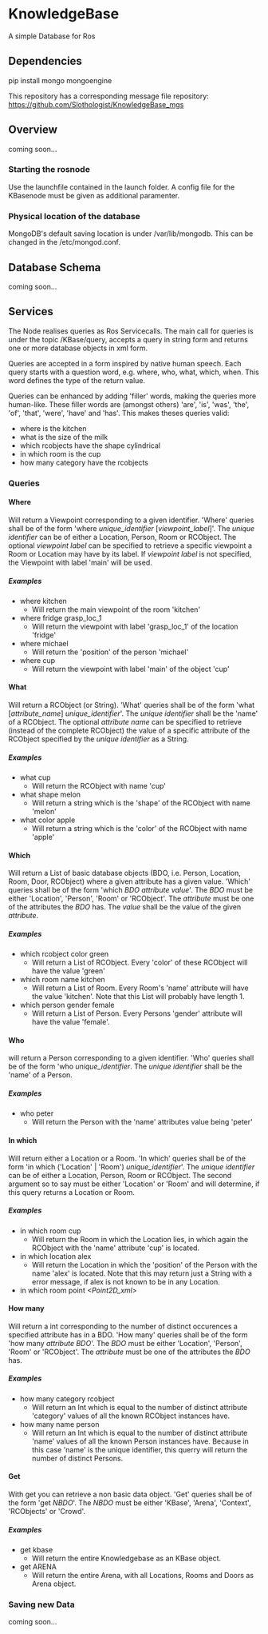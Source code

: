 # KnowledgeBase
A simple Database for Ros

## Dependencies
pip install mongo mongoengine

This repository has a corresponding message file repository: https://github.com/Slothologist/KnowledgeBase_mgs

## Overview
coming soon...

### Starting the rosnode
Use the launchfile contained in the launch folder. A config file for the KBasenode must be
given as additional paramenter. 

### Physical location of the database
MongoDB's default saving location is under /var/lib/mongodb. This can be changed in the
/etc/mongod.conf. 

## Database Schema
coming soon...

## Services
The Node realises queries as Ros Servicecalls. The main call for queries is under the topic 
/KBase/query, accepts a query in string form and returns one or more database objects in xml 
form. 

Queries are accepted in a form inspired by native human speech. Each query starts with a question
word, e.g. where, who, what, which, when. This word defines the type of the return value.

Queries can be enhanced by adding 'filler' words, making the queries more human-like. These 
filler words are (amongst others) 'are', 'is', 'was', 'the', 'of', 'that', 'were', 'have' and 'has'.
This makes theses queries valid:
* where is the kitchen
* what is the size of the milk
* which rcobjects have the shape cylindrical
* in which room is the cup
* how many category have the rcobjects

### Queries


#### Where
Will return a Viewpoint corresponding to a given identifier. 'Where' queries shall be of the form 
'where *unique_identifier* [*viewpoint_label*]'. The *unique identifier* can be of either a 
Location, Person, Room or RCObject. The optional *viewpoint label* can be specified to retrieve a 
specific viewpoint a Room or Location may have by its label. If *viewpoint label* is not specified,
the Viewpoint with label 'main' will be used. 

##### Examples
* where kitchen
  * Will return the main viewpoint of the room 'kitchen'
* where fridge grasp_loc_1
  * Will return the viewpoint with label 'grasp_loc_1' of the location 'fridge'
* where michael
  * Will return the 'position' of the person 'michael'
* where cup
  * Will return the viewpoint with label 'main' of the object 'cup'


#### What
Will return a RCObject (or String). 'What' queries shall be of the form 'what [*attribute_name*]
*unique_identifier*'. The *unique identifier* shall be the 'name' of a RCObject. The optional 
*attribute name* can be specified to retrieve (instead of the complete RCObject) the value of a
specific attribute of the RCObject specified by the *unique identifier* as a String.

##### Examples
* what cup
  * Will return the RCObject with name 'cup'
* what shape melon
  * Will return a string which is the 'shape' of the RCObject with name 'melon'
* what color apple
  * Will return a string which is the 'color' of the RCObject with name 'apple'

#### Which
Will return a List of basic database objects (BDO, i.e. Person, Location, Room, Door, RCObject)
where a given attribute has a given value. 'Which' queries shall be of the form 'which *BDO* 
*attribute* *value*'. The *BDO* must be either 'Location', 'Person', 'Room' or 'RCObject'. The 
*attribute* must be one of the attributes the *BDO* has. The *value* shall be the value of the
given *attribute*.

##### Examples
* which rcobject color green
  * Will return a List of RCObject. Every 'color' of these RCObject will have the value 'green'
* which room name kitchen
  * Will return a List of Room. Every Room's 'name' attribute will have the value 'kitchen'. Note 
  that this List will probably have length 1.
* which person gender female
  * Will return a List of Person. Every Persons 'gender' attribute will have the value 'female'.

#### Who
will return a Person corresponding to a given identifier. 'Who' queries shall be of the form 'who
*unique_identifier*. The *unique identifier* shall be the 'name' of a Person.

##### Examples
* who peter
  * Will return the Person with the 'name' attributes value being 'peter' 
 
#### In which
Will return either a Location or a Room. 'In which' queries shall be of the form 'in which
('Location' | 'Room') *unique_identifier*'. The *unique identifier* can be of either a 
Location, Person, Room or RCObject. The second argument so to say must be either 'Location' or 
'Room' and will determine, if this query returns a Location or Room.

##### Examples
* in which room cup
  * Will return the Room in which the Location lies, in which again the RCObject with the 'name'
   attribute 'cup' is located.  
* in which location alex
  * Will return the Location in which the 'position' of the Person with the name 'alex' 
  is located. Note that this may return just a String with a error message, if alex is not known 
  to be in any Location.
* in which room point *<Point2D_xml>*

#### How many
Will return a int corresponding to the number of distinct occurences a specified attribute has
in a BDO. 'How many' queries shall be of the form 'how many *attribute* *BDO*'. The 
*BDO* must be either 'Location', 'Person', 'Room' or 'RCObject'. The 
*attribute* must be one of the attributes the *BDO* has.

##### Examples
* how many category rcobject
  * Will return an Int which is equal to the number of distinct attribute 'category' values of all 
  the known RCObject instances have. 
* how many name person
  * Will return an Int which is equal to the number of distinct attribute 'name' values of all the 
  known Person instances have. Because in this case 'name' is the unique identifier, this querry 
  will return the number of distinct Persons.

#### Get
With get you can retrieve a non basic data object. 'Get' queries shall be of the form 'get *NBDO*'.
The *NBDO* must be either 'KBase', 'Arena', 'Context', 'RCObjects' or 'Crowd'.

##### Examples
* get kbase
  * Will return the entire Knowledgebase as an KBase object.
* get ARENA
  * Will return the entire Arena, with all Locations, Rooms and Doors as Arena object.

### Saving new Data
coming soon...

